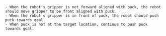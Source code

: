 
    - When the robot's gripper is not forward aligned with puck, the robot should move gripper to be front aligned with puck.
    - When the robot's gripper is in front of puck, the robot should push puck towards goal.
    - When puck is not at the target location, continue to push puck towards goal.